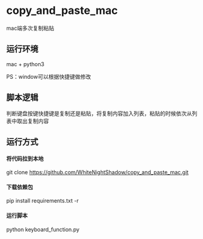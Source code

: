 # copy_and_paste_mac
mac端多次复制粘贴

## 运行环境
mac + python3

PS：window可以根据快捷键做修改

## 脚本逻辑
判断键盘按键快捷键是复制还是粘贴，将复制内容加入列表，粘贴的时候依次从列表中取出复制内容

## 运行方式
#### 将代码拉到本地
git clone https://github.com/WhiteNightShadow/copy_and_paste_mac.git

#### 下载依赖包
pip install requirements.txt -r

#### 运行脚本
python keyboard_function.py
